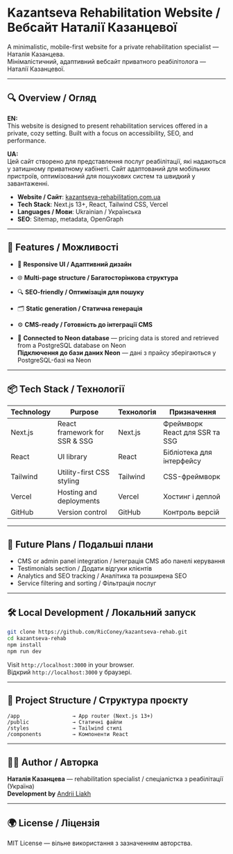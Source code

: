 # Kazantseva Rehabilitation Website / Вебсайт Наталії Казанцевої

A minimalistic, mobile-first website for a private rehabilitation specialist — Наталія Казанцева.  
Мінімалістичний, адаптивний вебсайт приватного реабілітолога — Наталії Казанцевої.

---

## 🔍 Overview / Огляд

**EN:**  
This website is designed to present rehabilitation services offered in a private, cozy setting. Built with a focus on accessibility, SEO, and performance.

**UA:**  
Цей сайт створено для представлення послуг реабілітації, які надаються у затишному приватному кабінеті. Сайт адаптований для мобільних пристроїв, оптимізований для пошукових систем та швидкий у завантаженні.

- **Website / Сайт**: [kazantseva-rehabilitation.com.ua](https://kazantseva-rehabilitation.com.ua)
- **Tech Stack**: Next.js 13+, React, Tailwind CSS, Vercel
- **Languages / Мови**: Ukrainian / Українська
- **SEO**: Sitemap, metadata, OpenGraph

---

## 🧩 Features / Можливості

- 📱 **Responsive UI / Адаптивний дизайн**
- 🌐 **Multi-page structure / Багатосторінкова структура**
- 🔍 **SEO-friendly / Оптимізація для пошуку**
- 🗂 **Static generation / Статична генерація**
- ⚙️ **CMS-ready / Готовність до інтеграції CMS**


- 🧾 **Connected to Neon database** — pricing data is stored and retrieved from a PostgreSQL database on Neon  
  **Підключення до бази даних Neon** — дані з прайсу зберігаються у PostgreSQL-базі на Neon
---

## 📦 Tech Stack / Технології

| Technology | Purpose                          | Технологія | Призначення                         |
|------------|----------------------------------|------------|-------------------------------------|
| Next.js    | React framework for SSR & SSG    | Next.js    | Фреймворк React для SSR та SSG     |
| React      | UI library                       | React      | Бібліотека для інтерфейсу           |
| Tailwind   | Utility-first CSS styling        | Tailwind   | CSS-фреймворк                        |
| Vercel     | Hosting and deployments          | Vercel     | Хостинг і деплой                    |
| GitHub     | Version control                  | GitHub     | Контроль версій                    |

---

## 🧠 Future Plans / Подальші плани

- CMS or admin panel integration / Інтеграція CMS або панелі керування
- Testimonials section / Додати відгуки клієнтів
- Analytics and SEO tracking / Аналітика та розширена SEO
- Service filtering and sorting / Фільтрація послуг

---

## 🛠 Local Development / Локальний запуск

```bash
git clone https://github.com/RicConey/kazantseva-rehab.git
cd kazantseva-rehab
npm install
npm run dev
```

Visit `http://localhost:3000` in your browser.  
Відкрий `http://localhost:3000` у браузері.

---

## 📂 Project Structure / Структура проєкту

```
/app                 → App router (Next.js 13+)
/public              → Статичні файли
/styles              → Tailwind стилі
/components          → Компоненти React
```

---

## 🙋‍♀️ Author / Авторка

**Наталія Казанцева** — rehabilitation specialist / спеціалістка з реабілітації (Україна)  
**Development by** [Andrii Liakh](https://github.com/RicConey)

---

## 🌍 License / Ліцензія

MIT License — вільне використання з зазначенням авторства.
